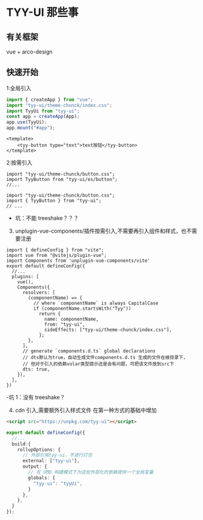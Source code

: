 # TYY-UI 那些事

## 有关框架

vue + arco-design

## 快速开始

1:全局引入

```main.ts
import { createApp } from "vue";
import "tyy-ui/theme-chunck/index.css";
import TyyUi from "tyy-ui";
const app = createApp(App);
app.use(TyyUi);
app.mount("#app");

```

```
<template>
    <tyy-button type="text">text按钮</tyy-button>
</template>
```

2:按需引入

```方式1
import "tyy-ui/theme-chunck/button.css";
import TyyButton from "tyy-ui/es/button";
//...
```

```方式2
import "tyy-ui/theme-chunck/button.css";
import { TyyButton } from "tyy-ui";
// ...
```

- 坑：不能 treeshake？？？

3. unplugin-vue-components/插件按需引入,不需要再引入组件和样式，也不需要注册

```
import { defineConfig } from "vite";
import vue from "@vitejs/plugin-vue";
import Components from 'unplugin-vue-components/vite'
export default defineConfig({
  //...
  plugins: [
    vue(),
    Components({
      resolvers: [
        (componentName) => {
          // where `componentName` is always CapitalCase
          if (componentName.startsWith("Tyy"))
            return {
              name: componentName,
              from: "tyy-ui",
              sideEffects: ["tyy-ui/theme-chunck/index.css"],
            };
        },
      ],
      // generate `components.d.ts` global declarations
      // dts默认为true，自动生成文件components.d.ts 生成的文件在根目录下，
      // 但对于引入的依赖volar类型提示还是会有问题，可把该文件放到src下
      dts: true,
    }),
  ],
})
```

-坑 1：没有 treeshake？

4. cdn 引入,需要额外引入样式文件
   在第一种方式的基础中增加

```html
<script src="https://unpkg.com/tyy-ui"></script>
```

```vite.config.ts
export default defineConfig({
  //...
  build:{
    rollupOptions: {
      // 外部引用tyy-ui，不进行打包
      external: ["tyy-ui"],
      output: {
        // 在 UMD 构建模式下为这些外部化的依赖提供一个全局变量
        globals: {
          "tyy-ui": "tyyUi",
        }
      },
    },
  }
});

```
